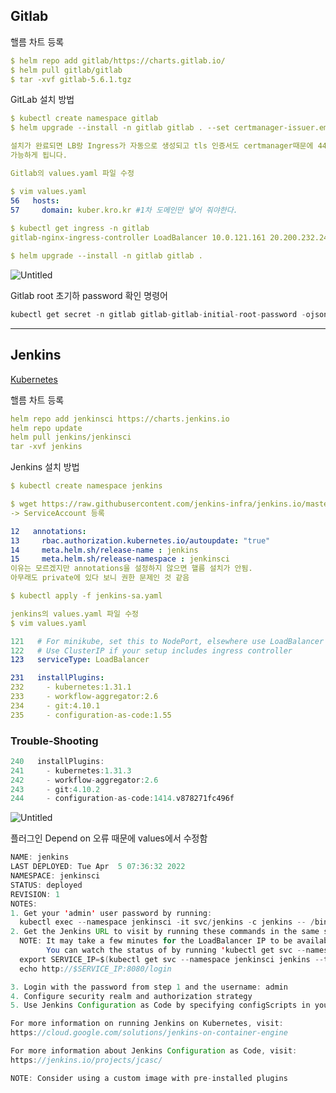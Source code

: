 ## Gitlab

핼름 차트 등록

```yaml
$ helm repo add gitlab/https://charts.gitlab.io/
$ helm pull gitlab/gitlab
$ tar -xvf gitlab-5.6.1.tgz
```

GitLab 설치 방법

```yaml
$ kubectl create namespace gitlab
$ helm upgrade --install -n gitlab gitlab . --set certmanager-issuer.email=mjs1212@kuberix.com

설치가 완료되면 LB랑 Ingress가 자동으로 생성되고 tls 인증서도 certmanager때문에 443 통신이 
가능하게 됩니다.

Gitlab의 values.yaml 파일 수정

$ vim values.yaml
56   hosts:
57     domain: kuber.kro.kr #1차 도메인만 넣어 줘야한다.
  																												 EXTERNAL-IP
$ kubectl get ingress -n gitlab
gitlab-nginx-ingress-controller LoadBalancer 10.0.121.161 20.200.232.246 80:32452/TCP,443:30049/TCP,22:31352/TCP   14m

$ helm upgrade --install -n gitlab gitlab .
```

![Untitled](https://s3-us-west-2.amazonaws.com/secure.notion-static.com/59984390-8c75-4972-870a-a882e5fe9d93/Untitled.png)

Gitlab root 초기하 password 확인 명령어

```java
kubectl get secret -n gitlab gitlab-gitlab-initial-root-password -ojsonpath='{.data.password}' | base64 --decode ; echo
```

---

## Jenkins

[Kubernetes](https://www.jenkins.io/doc/book/installing/kubernetes/)

핼름 차트 등록

```yaml
helm repo add jenkinsci https://charts.jenkins.io
helm repo update
helm pull jenkins/jenkinsci
tar -xvf jenkins
```

Jenkins 설치 방법

```yaml
$ kubectl create namespace jenkins

$ wget https://raw.githubusercontent.com/jenkins-infra/jenkins.io/master/content/doc/tutorials/kubernetes/installing-jenkins-on-kubernetes/jenkins-sa.yaml
-> ServiceAccount 등록

12   annotations:
13     rbac.authorization.kubernetes.io/autoupdate: "true"
14     meta.helm.sh/release-name : jenkins
15     meta.helm.sh/release-namespace : jenkinsci
이유는 모르겠지만 annotations을 설정하지 않으면 핼름 설치가 안됨.
아무래도 private에 있다 보니 권한 문제인 것 같음

$ kubectl apply -f jenkins-sa.yaml

jenkins의 values.yaml 파일 수정
$ vim values.yaml

121   # For minikube, set this to NodePort, elsewhere use LoadBalancer
122   # Use ClusterIP if your setup includes ingress controller
123   serviceType: LoadBalancer

231   installPlugins:
232     - kubernetes:1.31.1
233     - workflow-aggregator:2.6
234     - git:4.10.1
235     - configuration-as-code:1.55

```

### Trouble-Shooting

```java
240   installPlugins:
241     - kubernetes:1.31.3
242     - workflow-aggregator:2.6
243     - git:4.10.2
244     - configuration-as-code:1414.v878271fc496f
```

![Untitled](https://s3-us-west-2.amazonaws.com/secure.notion-static.com/fe2bbdde-afec-45d3-9908-7a2591682044/Untitled.png)

플러그인 Depend on 오류 때문에 values에서 수정함

```java
NAME: jenkins
LAST DEPLOYED: Tue Apr  5 07:36:32 2022
NAMESPACE: jenkinsci
STATUS: deployed
REVISION: 1
NOTES:
1. Get your 'admin' user password by running:
  kubectl exec --namespace jenkinsci -it svc/jenkins -c jenkins -- /bin/cat /run/secrets/chart-admin-password && echo
2. Get the Jenkins URL to visit by running these commands in the same shell:
  NOTE: It may take a few minutes for the LoadBalancer IP to be available.
        You can watch the status of by running 'kubectl get svc --namespace jenkinsci -w jenkins'
  export SERVICE_IP=$(kubectl get svc --namespace jenkinsci jenkins --template "{{ range (index .status.loadBalancer.ingress 0) }}{{ . }}{{ end }}")
  echo http://$SERVICE_IP:8080/login

3. Login with the password from step 1 and the username: admin
4. Configure security realm and authorization strategy
5. Use Jenkins Configuration as Code by specifying configScripts in your values.yaml file, see documentation: http:///configuration-as-code and examples: https://github.com/jenkinsci/configuration-as-code-plugin/tree/master/demos

For more information on running Jenkins on Kubernetes, visit:
https://cloud.google.com/solutions/jenkins-on-container-engine

For more information about Jenkins Configuration as Code, visit:
https://jenkins.io/projects/jcasc/

NOTE: Consider using a custom image with pre-installed plugins
```
